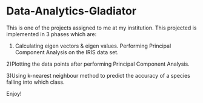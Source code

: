 # Data-Analytics-Gladiator
This is one of the projects assigned to me at my institution. This projected is implemented in 3 phases which are: 


1) Calculating eigen vectors & eigen values. Performing Principal Component Analysis on the IRIS data set. 


2)Plotting the data points after performing Principal Component Analysis. 


3)Using k-nearest neighbour method to predict the accuracy of a species falling into which class.


Enjoy!
